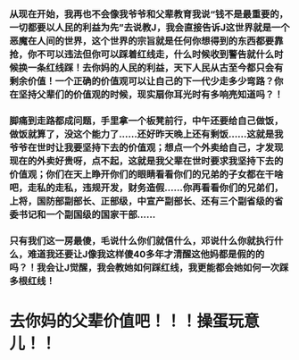 ### 从现在开始，我再也不会像我爷爷和父辈教育我说“钱不是最重要的，一切都要以人民的利益为先”去说教J，我会直接告诉J这世界就是一个恶魔在人间的世界，这个世界的宗旨就是任何你想得到的东西都要靠抢，你不可以违法但你可以踩着红线走，什么时候收到警告就什么时候换一条红线踩！去你妈的人民的利益，天下人民从古至今都只会有剩余价值！一个正确的价值观可以让自己的下一代少走多少弯路？你在坚持父辈们的价值观的时候，现实扇你耳光时有多响亮知道吗？！
### 脚痛到走路都成问题，手里拿一个板凳前行，中午还要给自己做饭，做饭就算了，没这个能力了……还好昨天晚上还有剩饭……这就是我爷爷在世时让我要坚持下去的价值观；想点一个外卖给自己，才发现现在的外卖好贵呀，点不起，这就是我父辈在世时要求我坚持下去的价值观；你们在天上睁开你们的眼睛看看你们的兄弟的子女都在干啥吧，走私的走私，违规开发，财务造假……你再看看你们的兄弟们，上将，国防部副部长、正部级，中宣产副部长、还有三个副省级的省委书记和一个副国级的国家干部……
### 只有我们这一房最傻，毛说什么你们就信什么，邓说什么你就执行什么，难道我还要让J像我这样傻40多年才清醒这他妈都是假的的吗？！我会让J觉醒，我会教她如何踩红线，我更能都会她如何一次踩多根红线！
# 去你妈的父辈价值吧！！！操蛋玩意儿！！